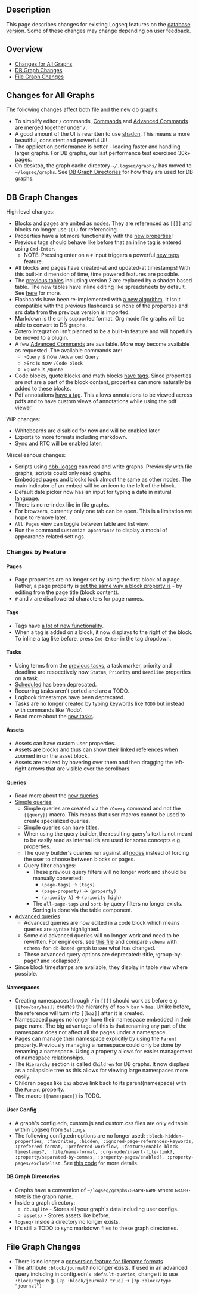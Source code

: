 ## Description

This page describes changes for existing Logseq features on the [database version](https://github.com/logseq/logseq/pull/9858). Some of these changes may change depending on user feedback.

## Overview

* [Changes for All Graphs](#changes-for-all-graphs)
* [DB Graph Changes](#db-graph-changes)
* [File Graph Changes](#file-graph-changes)

## Changes for All Graphs

The following changes affect both file and the new db graphs:
* To simplify editor `/` commands, [Commands](https://docs.logseq.com/#/page/commands) and [Advanced Commands](https://docs.logseq.com/#/page/advanced%20commands) are merged together under `/`.
* A good amount of the UI is rewritten to use [shadcn](https://github.com/shadcn-ui/ui). This means a more beautiful, consistent and powerful UI!
* The application performance is better - loading faster and handling larger graphs. For DB graphs, our last performance test exercised 30k+ pages.
* On desktop, the graph cache directory `~/.logseq/graphs/` has moved to `~/logseq/graphs`. See [DB Graph Directories](#db-graph-directories) for how they are used for DB graphs.

## DB Graph Changes

High level changes:
* Blocks and pages are united as [nodes](./db-version.md#nodes). They are referenced as `[[]]` and blocks no longer use `(())` for referencing.
* Properties have a lot more functionality with the [new properties](./db-version.md#properties)!
* Previous tags should behave like before that an inline tag is entered using `Cmd-Enter`.
    * NOTE: Pressing enter on a `#` input triggers a powerful [new tags](./db-version.md#new-tags) feature.
* All blocks and pages have created-at and updated-at timestamps! With this built-in dimension of time, time powered features are possible.
*  The [previous tables](https://docs.logseq.com/#/page/tables) including version 2 are replaced by a shadcn based table. The new tables have inline editing like spreadsheets by default. See [here](./db-version.md#tables) for more.
* Flashcards have been re-implemented with [a new algorithm](https://github.com/open-spaced-repetition/free-spaced-repetition-scheduler). It isn't compatible with the previous flashcards so none of the properties and srs data from the previous version is imported.
* Markdown is the only supported format. Org mode file graphs will be able to convert to DB graphs.
* Zotero integration isn't planned to be a built-in feature and will hopefully be moved to a plugin.
* A few [Advanced Commands](https://docs.logseq.com/#/page/advanced%20commands) are available. More may become available as requested. The available commands are:
  * `>Query` is now `/Advanced Query`
  * `>Src` is now `/Code block`
  * `>Quote` is `/Quote`
* Code blocks, quote blocks and math blocks [have tags](./db-version.md#more-new-tags). Since properties are not are a part of the block content, properties can more naturally be added to these blocks.
* Pdf annotations [have a tag](./db-version.md#more-new-tags). This allows annotations to be viewed across pdfs and to have custom views of annotations while using the pdf viewer.

WIP changes:
* Whiteboards are disabled for now and will be enabled later.
* Exports to more formats including markdown.
* Sync and RTC will be enabled later.

Miscelleanous changes:
* Scripts using [nbb-logseq](https://github.com/logseq/nbb-logseq) can read and write graphs. Previously with file graphs, scripts could only read graphs.
* Embedded pages and blocks look almost the same as other nodes. The main indicator of an embed will be an icon to the left of the block.
* Default date picker now has an input for typing a date in natural language.
* There is no re-index like in file graphs.
* For browsers, currently only one tab can be open. This is a limitation we hope to remove later.
* `All Pages` view can toggle between table and list view.
* Run the command `Customize appearance` to display a modal of appearance related settings.

### Changes by Feature

#### Pages
* Page properties are no longer set by using the first block of a page. Rather, a page property is [set the same way a block property is](./db-version.md#add-and-edit-property-values) - by editing from the page title (block content).
* `#` and `/` are disallowered characters for page names.

#### Tags
* Tags have [a lot of new functionality](./db-version.md#new-tags).
* When a tag is added on a block, it now displays to the right of the block. To inline a tag like before, press `Cmd-Enter` in the tag dropdown.

#### Tasks

* Using terms from the [previous tasks](https://docs.logseq.com/#/page/tasks), a task marker, priority and deadline are respectively now `Status`, `Priority` and `Deadline` properties on a task.
* [Scheduled](https://docs.logseq.com/#/page/tasks/block/deadline%20and%20scheduled) has been deprecated.
* Recurring tasks aren't ported and are a TODO.
* Logbook timestamps have been deprecated.
* Tasks are no longer created by typing keywords like `TODO` but instead with commands like '/todo'.
* Read more about the [new tasks](./db-version.md#tasks).

#### Assets
* Assets can have custom user properties.
* Assets are blocks and thus can show their linked references when zoomed in on the asset block.
* Assets are resized by hovering over them and then dragging the left-right arrows that are visible over the scrollbars.

#### Queries

* Read more about the [new queries](./db-version.md#queries).
* [Simple queries](https://docs.logseq.com/#/page/queries)
  * Simple queries are created via the `/Query` command and not the `{{query}}` macro. This means that user macros cannot be used to create specialized queries.
  * Simple queries can have titles.
  * When using the query builder, the resulting query's text is not meant to be easily read as internal ids are used for some concepts e.g. properties.
  * The query builder's queries run against all [nodes](./db-version.md#nodes) instead of forcing the user to choose between blocks or pages.
  * Query filter changes:
    * These previous query filters will no longer work and should be manually converted:
      * `(page-tags)` -> `(tags)`
      * `(page-property)` -> `(property)`
      * `(priority A)` -> `(priority high)`
    * The `all-page-tags` and `sort-by` query filters no longer exists. Sorting is done via the table component.
* [Advanced queries](https://docs.logseq.com/#/page/advanced%20queries)
  * Advanced queries are now edited in a code block which means queries are syntax highlighted.
  * Some old advanced queries will no longer work and need to be rewritten. For engineers, see [this file](https://github.com/logseq/logseq/blob/feat/db/deps/db/src/logseq/db/frontend/schema.cljs) and compare `schema` with `schema-for-db-based-graph` to see what has changed.
  * These advanced query options are deprecated: :title, :group-by-page? and :collapsed?.
* Since block timestamps are available, they display in table view where possible.

#### Namespaces
* Creating namespaces through `/` in `[[]]` should work as before e.g. `[[foo/bar/baz]]` creates the hierarchy of `foo` > `bar` > `baz`. Unlike before, the reference will turn into `[[baz]]` after it is created.
* Namespaced pages no longer have their namespace embedded in their page name. The big advantage of this is that renaming any part of the namespace does not affect all the pages under a namespace.
* Pages can manage their namespace explicitly by using the `Parent` property. Previously managing a namespace could only be done by renaming a namespace. Using a property allows for easier management of namespace relationships.
* The `Hierarchy` section is called `Children` for DB graphs. It now displays as a collapsible tree as this allows for viewing large namespaces more easily.
* Children pages like `baz` above link back to its parent(namespace) with the `Parent` property.
* The macro `{{namespace}}` is TODO.

#### User Config

* A graph's config.edn, custom.js and custom.css files are only editable within Logseq from `Settings`.
* The following config.edn options are no longer used: `:block-hidden-properties, :favorites, :hidden, :ignored-page-references-keywords, :preferred-format, :preferred-workflow, :feature/enable-block-timestamps?, :file/name-format, :org-mode/insert-file-link?, :property/separated-by-commas, :property-pages/enabled?, :property-pages/excludelist`. See [this code](https://github.com/logseq/logseq/blob/043927031e11053a837d8289e3334368e6647bea/src/main/frontend/handler/common/config_edn.cljs#L89-L115) for more details.

#### DB Graph Directories

* Graphs have a convention of `~/logseq/graphs/GRAPH-NAME` where `GRAPH-NAME` is the graph name.
* Inside a graph directory:
    * `db.sqlite` - Stores all your graph's data including user configs.
    * `assets/` - Stores assets like before.
* `logseq/` inside a directory no longer exists.
* It's still a TODO to sync markdown files to these graph directories.

## File Graph Changes

* There is no longer a [conversion feature for filename formats](https://docs.logseq.com/#/page/filename%20format)
* The attribute `:block/journal?` no longer exists. If used in an advanced query including in config.edn's `:default-queries`, change it to use `:block/type` e.g. `[?p :block/journal? true]` -> `[?p :block/type "journal"]`
